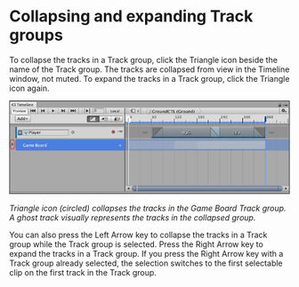 # Collapsing and expanding Track groups

To collapse the tracks in a Track group, click the Triangle icon beside the name of the Track group. The tracks are
collapsed from view in the Timeline window, not muted. To expand the tracks in a Track group, click the Triangle icon
again.

![Triangle icon (circled) collapses the tracks in the Game Board Track group. A ghost track visually represents the tracks in the collapsed group.](images/timeline_track_group_hidden.png)

_Triangle icon (circled) collapses the tracks in the Game Board Track group. A ghost track visually represents the
tracks in the collapsed group._

You can also press the Left Arrow key to collapse the tracks in a Track group while the Track group is selected. Press
the Right Arrow key to expand the tracks in a Track group. If you press the Right Arrow key with a Track group already
selected, the selection switches to the first selectable clip on the first track in the Track group.
